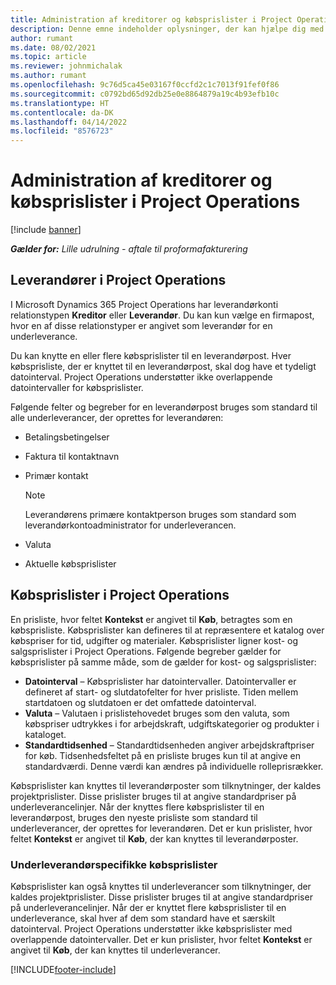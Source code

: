 ```yaml
---
title: Administration af kreditorer og købsprislister i Project Operations
description: Denne emne indeholder oplysninger, der kan hjælpe dig med at oprette og vedligeholde kreditordata og købsprislister for underleverancer.
author: rumant
ms.date: 08/02/2021
ms.topic: article
ms.reviewer: johnmichalak
ms.author: rumant
ms.openlocfilehash: 9c76d5ca45e03167f0ccfd2c1c7013f91fef0f86
ms.sourcegitcommit: c0792bd65d92db25e0e8864879a19c4b93efb10c
ms.translationtype: HT
ms.contentlocale: da-DK
ms.lasthandoff: 04/14/2022
ms.locfileid: "8576723"
---
```

# <a name="vendor-and-purchase-price-list-management-in-project-operations"></a>Administration af kreditorer og købsprislister i Project Operations

[!include [banner](../../includes/dataverse-preview.md)]

_**Gælder for:** Lille udrulning - aftale til proformafakturering_

## <a name="vendors-in-project-operations"></a>Leverandører i Project Operations

I Microsoft Dynamics 365 Project Operations har leverandørkonti relationstypen **Kreditor** eller **Leverandør**. Du kan kun vælge en firmapost, hvor en af disse relationstyper er angivet som leverandør for en underleverance.

Du kan knytte en eller flere købsprislister til en leverandørpost. Hver købsprisliste, der er knyttet til en leverandørpost, skal dog have et tydeligt datointerval. Project Operations understøtter ikke overlappende datointervaller for købsprislister.

Følgende felter og begreber for en leverandørpost bruges som standard til alle underleverancer, der oprettes for leverandøren:

- Betalingsbetingelser
- Faktura til kontaktnavn
- Primær kontakt

    > [!NOTE]
    > Leverandørens primære kontaktperson bruges som standard som leverandørkontoadministrator for underleverancen.

- Valuta
- Aktuelle købsprislister

## <a name="purchase-price-lists-in-project-operations"></a>Købsprislister i Project Operations

En prisliste, hvor feltet **Kontekst** er angivet til **Køb**, betragtes som en købsprisliste. Købsprislister kan defineres til at repræsentere et katalog over købspriser for tid, udgifter og materialer. Købsprislister ligner kost- og salgsprislister i Project Operations. Følgende begreber gælder for købsprislister på samme måde, som de gælder for kost- og salgsprislister:

- **Datointerval** – Købsprislister har datointervaller. Datointervaller er defineret af start- og slutdatofelter for hver prisliste. Tiden mellem startdatoen og slutdatoen er det omfattede datointerval.
- **Valuta** – Valutaen i prislistehovedet bruges som den valuta, som købspriser udtrykkes i for arbejdskraft, udgiftskategorier og produkter i kataloget.
- **Standardtidsenhed** – Standardtidsenheden angiver arbejdskraftpriser for køb. Tidsenhedsfeltet på en prisliste bruges kun til at angive en standardværdi. Denne værdi kan ændres på individuelle rolleprisrækker.

Købsprislister kan knyttes til leverandørposter som tilknytninger, der kaldes projektprislister. Disse prislister bruges til at angive standardpriser på underleverancelinjer. Når der knyttes flere købsprislister til en leverandørpost, bruges den nyeste prisliste som standard til underleverancer, der oprettes for leverandøren. Det er kun prislister, hvor feltet **Kontekst** er angivet til **Køb**, der kan knyttes til leverandørposter.

### <a name="subcontract-specific-purchase-price-lists"></a>Underleverandørspecifikke købsprislister

Købsprislister kan også knyttes til underleverancer som tilknytninger, der kaldes projektprislister. Disse prislister bruges til at angive standardpriser på underleverancelinjer. Når der er knyttet flere købsprislister til en underleverance, skal hver af dem som standard have et særskilt datointerval. Project Operations understøtter ikke købsprislister med overlappende datointervaller. Det er kun prislister, hvor feltet **Kontekst** er angivet til **Køb**, der kan knyttes til underleverancer.

[!INCLUDE[footer-include](../../includes/footer-banner.md)]
